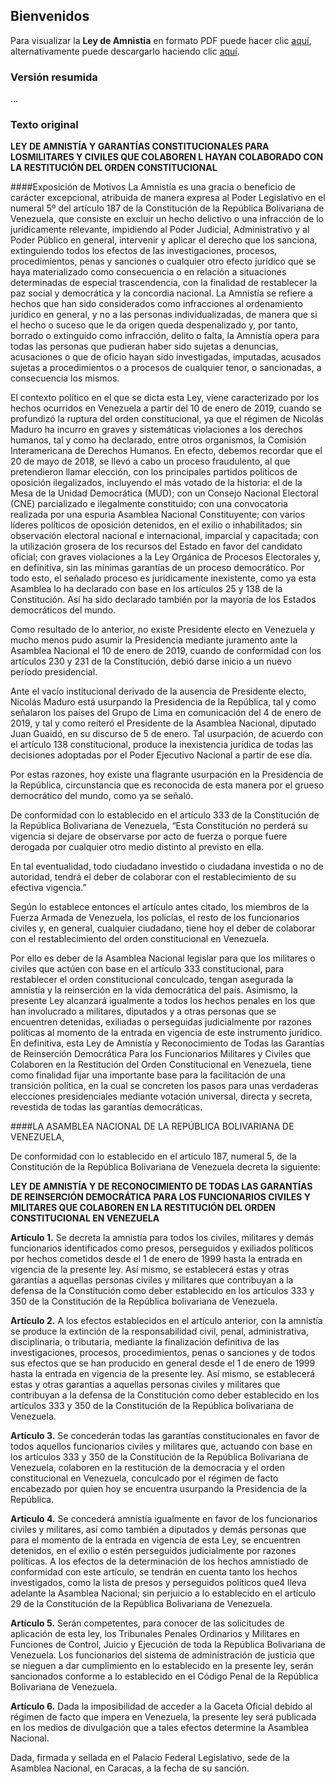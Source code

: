 ## Bienvenidos

Para visualizar la **Ley de Amnistia** en formato PDF puede hacer clic [aquí](/src/law.pdf), 
alternativamente puede descargarlo haciendo clic <a href="./src/law.pdf" download>aquí</a>.

### Versión resumida
...

### Texto original

**LEY DE AMNISTÍA Y GARANTÍAS CONSTITUCIONALES PARA LOSMILITARES Y CIVILES QUE COLABOREN L HAYAN COLABORADO CON LA RESTITUCIÓN DEL ORDEN CONSTITUCIONAL**
   
####Exposición de Motivos
La Amnistía es una gracia o beneficio de carácter excepcional, atribuida de manera
expresa al Poder Legislativo en el numeral 5º del artículo 187 de la Constitución de
la República Bolivariana de Venezuela, que consiste en excluir un hecho delictivo o
una infracción de lo jurídicamente relevante, impidiendo al Poder Judicial,
Administrativo y al Poder Público en general, intervenir y aplicar el derecho que los
sanciona, extinguiendo todos los efectos de las investigaciones, procesos,
procedimientos, penas y sanciones o cualquier otro efecto jurídico que se haya
materializado como consecuencia o en relación a situaciones determinadas de
especial trascendencia, con la finalidad de restablecer la paz social y democrática
y la concordia nacional. La Amnistía se refiere a hechos que han sido considerados
como infracciones al ordenamiento jurídico en general, y no a las personas
individualizadas, de manera que si el hecho o suceso que le da origen queda
despenalizado y, por tanto, borrado o extinguido como infracción, delito o falta, la
Amnistía opera para todas las personas que pudieran haber sido sujetas a
denuncias, acusaciones o que de oficio hayan sido investigadas, imputadas,
acusados sujetas a procedimientos o a procesos de cualquier tenor, o sancionadas,
a consecuencia los mismos.

El contexto político en el que se dicta esta Ley, viene caracterizado por los hechos
ocurridos en Venezuela a partir del 10 de enero de 2019, cuando se profundizó la
ruptura del orden constitucional, ya que el régimen de Nicolás Maduro ha incurro en
graves y sistemáticas violaciones a los derechos humanos, tal y como ha declarado,
entre otros organismos, la Comisión Interamericana de Derechos Humanos. En
efecto, debemos recordar que el 20 de mayo de 2018, se llevó a cabo un proceso
fraudulento, al que pretendieron llamar elección, con los principales partidos
políticos de oposición ilegalizados, incluyendo el más votado de la historia: el de la
Mesa de la Unidad Democrática (MUD); con un Consejo Nacional Electoral (CNE)
parcializado e ilegalmente constituido; con una convocatoria realizada por una
espuria Asamblea Nacional Constituyente; con varios líderes políticos de oposición
detenidos, en el exilio o inhabilitados; sin observación electoral nacional e
internacional, imparcial y capacitada; con la utilización grosera de los recursos del
Estado en favor del candidato oficial; con graves violaciones a la Ley Orgánica de
Procesos Electorales y, en definitiva, sin las mínimas garantías de un proceso
democrático. Por todo esto, el señalado proceso es jurídicamente inexistente, como
ya esta Asamblea lo ha declarado con base en los artículos 25 y 138 de la
Constitución. Así ha sido declarado también por la mayoría de los Estados
democráticos del mundo.


Como resultado de lo anterior, no existe Presidente electo en Venezuela y mucho
menos pudo asumir la Presidencia mediante juramento ante la Asamblea Nacional
el 10 de enero de 2019, cuando de conformidad con los artículos 230 y 231 de la
Constitución, debió darse inicio a un nuevo período presidencial.


Ante el vacío institucional derivado de la ausencia de Presidente electo, Nicolás
Maduro está usurpando la Presidencia de la República, tal y como señalaron los
países del Grupo de Lima en comunicación del 4 de enero de 2019, y tal y como
reiteró el Presidente de la Asamblea Nacional, diputado Juan Guaidó, en su discurso
de 5 de enero. Tal usurpación, de acuerdo con el artículo 138 constitucional,
produce la inexistencia jurídica de todas las decisiones adoptadas por el Poder
Ejecutivo Nacional a partir de ese día.


Por estas razones, hoy existe una flagrante usurpación en la Presidencia de la
República, circunstancia que es reconocida de esta manera por el grueso
democrático del mundo, como ya se señaló.

De conformidad con lo establecido en el artículo 333 de la Constitución de la
República Bolivariana de Venezuela, “Esta Constitución no perderá su vigencia si
dejare de observarse por acto de fuerza o porque fuere derogada por cualquier otro
medio distinto al previsto en ella.

En tal eventualidad, todo ciudadano investido o ciudadana investida o no de
autoridad, tendrá el deber de colaborar con el restablecimiento de su efectiva
vigencia.”

Según lo establece entonces el artículo antes citado, los miembros de la Fuerza
Armada de Venezuela, los policías, el resto de los funcionarios civiles y, en general,
cualquier ciudadano, tiene hoy el deber de colaborar con el restablecimiento del
orden constitucional en Venezuela.

Por ello es deber de la Asamblea Nacional legislar para que los militares o civiles
que actúen con base en el artículo 333 constitucional, para restablecer el orden
constitucional conculcado, tengan asegurada la amnistía y la reinserción en la vida
democrática del país. Asimismo, la presente Ley alcanzará igualmente a todos los
hechos penales en los que han involucrado a militares, diputados y a otras personas
que se encuentren detenidas, exiliadas o perseguidas judicialmente por razones
políticas al momento de la entrada en vigencia de este instrumento jurídico.
En definitiva, esta Ley de Amnistía y Reconocimiento de Todas las Garantías de
Reinserción Democrática Para los Funcionarios Militares y Civiles que Colaboren
en la Restitución del Orden Constitucional en Venezuela, tiene como finalidad fijar
una importante base para la facilitación de una transición política, en la cual se
concreten los pasos para unas verdaderas elecciones presidenciales mediante
votación universal, directa y secreta, revestida de todas las garantías democráticas.


####LA ASAMBLEA NACIONAL DE LA REPÚBLICA BOLIVARIANA DE VENEZUELA,

De conformidad con lo establecido en el artículo 187, numeral 5, de la Constitución
de la República Bolivariana de Venezuela decreta la siguiente:

**LEY DE AMNISTÍA Y DE RECONOCIMIENTO DE TODAS LAS GARANTÍAS DE
REINSERCIÓN DEMOCRÁTICA PARA LOS FUNCIONARIOS CIVILES Y
MILITARES QUE COLABOREN EN LA RESTITUCIÓN DEL ORDEN
CONSTITUCIONAL EN VENEZUELA**


**Artículo 1.** Se decreta la amnistía para todos los civiles, militares y demás
funcionarios identificados como presos, perseguidos y exiliados políticos por hechos
cometidos desde el 1 de enero de 1999 hasta la entrada en vigencia de la presente
ley. Así mismo, se establecerá estas y otras garantías a aquellas personas civiles y
militares que contribuyan a la defensa de la Constitución como deber establecido
en los artículos 333 y 350 de la Constitución de la República bolivariana de
Venezuela.

**Artículo 2.** A los efectos establecidos en el artículo anterior, con la amnistía se
produce la extinción de la responsabilidad civil, penal, administrativa, disciplinaria,
o tributaria, mediante la finalización definitiva de las investigaciones, procesos,
procedimientos, penas o sanciones y de todos sus efectos que se han producido en
general desde el 1 de enero de 1999 hasta la entrada en vigencia de la presente
ley. Así mismo, se establecerá estas y otras garantías a aquellas personas civiles y
militares que contribuyan a la defensa de la Constitución como deber establecido
en los artículos 333 y 350 de la Constitución de la República bolivariana de
Venezuela.

**Artículo 3.** Se concederán todas las garantías constitucionales en favor de todos
aquellos funcionarios civiles y militares que, actuando con base en los artículos 333
y 350 de la Constitución de la República Bolivariana de Venezuela, colaboren en la
restitución de la democracia y el orden constitucional en Venezuela, conculcado por
el régimen de facto encabezado por quien hoy se encuentra usurpando la
Presidencia de la República.

**Artículo 4.** Se concederá amnistía igualmente en favor de los funcionarios civiles y
militares, así como también a diputados y demás personas que para el momento de
la entrada en vigencia de esta Ley, se encuentren detenidos, en el exilio o estén
perseguidos judicialmente por razones políticas. A los efectos de la determinación
de los hechos amnistiado de conformidad con este artículo, se tendrán en cuenta
tanto los hechos investigados, como la lista de presos y perseguidos políticos que4
lleva adelante la Asamblea Nacional; sin perjuicio a lo establecido en el artículo 29
de la Constitución de la República Bolivariana de Venezuela.


**Artículo 5.** Serán competentes, para conocer de las solicitudes de aplicación de
esta ley, los Tribunales Penales Ordinarios y Militares en Funciones de Control,
Juicio y Ejecución de toda la República Bolivariana de Venezuela. Los funcionarios
del sistema de administración de justicia que se nieguen a dar cumplimiento en lo
establecido en la presente ley, serán sancionados conforme a lo establecido en el
Código Penal de la República Bolivariana de Venezuela.


**Artículo 6.** Dada la imposibilidad de acceder a la Gaceta Oficial debido al régimen
de facto que impera en Venezuela, la presente ley será publicada en los medios de
divulgación que a tales efectos determine la Asamblea Nacional.

Dada, firmada y sellada en el Palacio Federal Legislativo, sede de la Asamblea
Nacional, en Caracas, a la fecha de su sanción.
